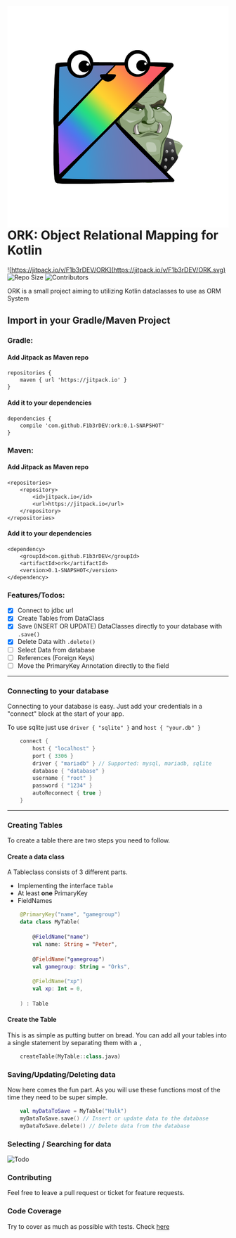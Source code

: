 # <img align="left" src="images/ork.png"> ORK: Object Relational Mapping for Kotlin

![https://jitpack.io/v/F1b3rDEV/ORK](https://jitpack.io/v/F1b3rDEV/ORK.svg) ![Repo Size](https://img.shields.io/github/repo-size/F1b3rDEV/ORK) ![Contributors](https://img.shields.io/github/contributors/F1b3rDEV/ORK)

ORK is a small project aiming to utilizing Kotlin dataclasses to use as ORM System

## Import in your Gradle/Maven Project

### Gradle:

#### Add Jitpack as Maven repo
```
repositories {
	maven { url 'https://jitpack.io' }
}
```

#### Add it to your dependencies
```
dependencies {
	compile 'com.github.F1b3rDEV:ork:0.1-SNAPSHOT'
}
```

### Maven:

#### Add Jitpack as Maven repo
```
<repositories>
	<repository>
		<id>jitpack.io</id>
		<url>https://jitpack.io</url>
	</repository>
</repositories>
```

#### Add it to your dependencies
```
<dependency>
	<groupId>com.github.F1b3rDEV</groupId>
	<artifactId>ork</artifactId>
	<version>0.1-SNAPSHOT</version>
</dependency>
```



### Features/Todos:

- [X] Connect to jdbc url
- [X] Create Tables from DataClass
- [X] Save (INSERT OR UPDATE) DataClasses directly to your database with `.save()`
- [X] Delete Data with `.delete()`
- [ ] Select Data from database
- [ ] References (Foreign Keys)
- [ ] Move the PrimaryKey Annotation directly to the field

---

### Connecting to your database

Connecting to your database is easy. Just add your credentials in a "connect" block at the start of your app.

To use sqlite just use `driver { "sqlite" }` and `host { "your.db" }`
```kotlin
	connect {
		host { "localhost" }
		port { 3306 }
		driver { "mariadb" } // Supported: mysql, mariadb, sqlite
		database { "database" }
		username { "root" }
		password { "1234" }
		autoReconnect { true }
	}
```

---
### Creating Tables

To  create a table there are two steps you need to follow.

#### Create a data class

A Tableclass consists of 3 different parts.
- Implementing the interface `Table`
- At least **one** PrimaryKey
- FieldNames

```kotlin
	@PrimaryKey("name", "gamegroup")
	data class MyTable(

		@FieldName("name")
		val name: String = "Peter",

		@FieldName("gamegroup")
		val gamegroup: String = "Orks",

		@FieldName("xp")
		val xp: Int = 0,

	) : Table
```

#### Create the Table

This is as simple as putting butter on bread.
You can add all your tables into a single statement by separating them with a `,`

```kotlin
	createTable(MyTable::class.java)
```

### Saving/Updating/Deleting data

Now here comes the fun part. As you will use these functions most of the time they need to be super simple.

```kotlin
	val myDataToSave = MyTable("Hulk")
	myDataToSave.save() // Insert or update data to the database
	myDataToSave.delete() // Delete data from the database
```

### Selecting / Searching for data

![Todo](https://i.imgur.com/OvMZBs9.jpg)


### Contributing

Feel free to leave a pull request or ticket for feature requests.

### Code Coverage

Try to cover as much as possible with tests.
Check [here](https://f1b3rdev.github.io/ORK/target/jacoco-ut/)
